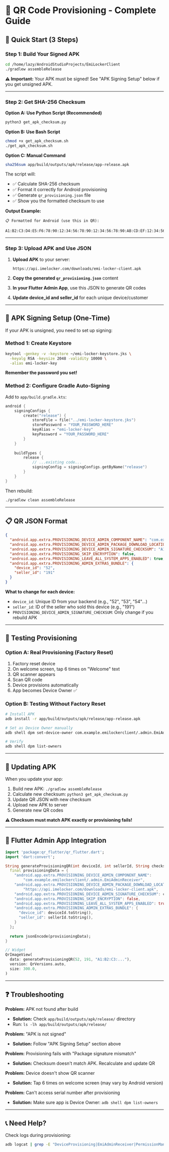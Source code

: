 # 📱 QR Code Provisioning - Complete Guide

## 🚀 Quick Start (3 Steps)

### Step 1: Build Your Signed APK

```bash
cd /home/lazy/AndroidStudioProjects/EmiLockerClient
./gradlew assembleRelease
```

**⚠️ Important:** Your APK must be signed! See "APK Signing Setup" below if you get unsigned APK.

---

### Step 2: Get SHA-256 Checksum

**Option A: Use Python Script (Recommended)**
```bash
python3 get_apk_checksum.py
```

**Option B: Use Bash Script**
```bash
chmod +x get_apk_checksum.sh
./get_apk_checksum.sh
```

**Option C: Manual Command**
```bash
sha256sum app/build/outputs/apk/release/app-release.apk
```

The script will:
- ✅ Calculate SHA-256 checksum
- ✅ Format it correctly for Android provisioning
- ✅ Generate `qr_provisioning.json` file
- ✅ Show you the formatted checksum to use

**Output Example:**
```
📋 Formatted for Android (use this in QR):
   A1:B2:C3:D4:E5:F6:78:90:12:34:56:78:90:12:34:56:78:90:AB:CD:EF:12:34:56:78:90:AB:CD:EF:12:34:56
```

---

### Step 3: Upload APK and Use JSON

1. **Upload APK** to your server:
   ```
   https://api.imelocker.com/downloads/emi-locker-client.apk
   ```

2. **Copy the generated `qr_provisioning.json`** content

3. **In your Flutter Admin App**, use this JSON to generate QR codes

4. **Update device_id and seller_id** for each unique device/customer

---

## 🔑 APK Signing Setup (One-Time)

If your APK is unsigned, you need to set up signing:

### Method 1: Create Keystore

```bash
keytool -genkey -v -keystore ~/emi-locker-keystore.jks \
  -keyalg RSA -keysize 2048 -validity 10000 \
  -alias emi-locker-key
```

**Remember the password you set!**

### Method 2: Configure Gradle Auto-Signing

Add to `app/build.gradle.kts`:

```kotlin
android {
    signingConfigs {
        create("release") {
            storeFile = file("../emi-locker-keystore.jks")
            storePassword = "YOUR_PASSWORD_HERE"
            keyAlias = "emi-locker-key"
            keyPassword = "YOUR_PASSWORD_HERE"
        }
    }
    
    buildTypes {
        release {
            // ...existing code...
            signingConfig = signingConfigs.getByName("release")
        }
    }
}
```

Then rebuild:
```bash
./gradlew clean assembleRelease
```

---

## 📋 QR JSON Format

```json
{
  "android.app.extra.PROVISIONING_DEVICE_ADMIN_COMPONENT_NAME": "com.example.emilockerclient/.admin.EmiAdminReceiver",
  "android.app.extra.PROVISIONING_DEVICE_ADMIN_PACKAGE_DOWNLOAD_LOCATION": "https://api.imelocker.com/downloads/emi-locker-client.apk",
  "android.app.extra.PROVISIONING_DEVICE_ADMIN_SIGNATURE_CHECKSUM": "A1:B2:C3:...",
  "android.app.extra.PROVISIONING_SKIP_ENCRYPTION": false,
  "android.app.extra.PROVISIONING_LEAVE_ALL_SYSTEM_APPS_ENABLED": true,
  "android.app.extra.PROVISIONING_ADMIN_EXTRAS_BUNDLE": {
    "device_id": "52",
    "seller_id": "191"
  }
}
```

**What to change for each device:**
- `device_id`: Unique ID from your backend (e.g., "52", "53", "54"...)
- `seller_id`: ID of the seller who sold this device (e.g., "191")
- `PROVISIONING_DEVICE_ADMIN_SIGNATURE_CHECKSUM`: Only change if you rebuild APK

---

## 🧪 Testing Provisioning

### Option A: Real Provisioning (Factory Reset)

1. Factory reset device
2. On welcome screen, tap 6 times on "Welcome" text
3. QR scanner appears
4. Scan QR code
5. Device provisions automatically
6. App becomes Device Owner ✅

### Option B: Testing Without Factory Reset

```bash
# Install APK
adb install -r app/build/outputs/apk/release/app-release.apk

# Set as Device Owner manually
adb shell dpm set-device-owner com.example.emilockerclient/.admin.EmiAdminReceiver

# Verify
adb shell dpm list-owners
```

---

## 🔄 Updating APK

When you update your app:

1. Build new APK: `./gradlew assembleRelease`
2. Calculate new checksum: `python3 get_apk_checksum.py`
3. Update QR JSON with new checksum
4. Upload new APK to server
5. Generate new QR codes

**⚠️ Checksum must match APK exactly or provisioning fails!**

---

## 📱 Flutter Admin App Integration

```dart
import 'package:qr_flutter/qr_flutter.dart';
import 'dart:convert';

String generateProvisioningQR(int deviceId, int sellerId, String checksum) {
  final provisioningData = {
    "android.app.extra.PROVISIONING_DEVICE_ADMIN_COMPONENT_NAME": 
        "com.example.emilockerclient/.admin.EmiAdminReceiver",
    "android.app.extra.PROVISIONING_DEVICE_ADMIN_PACKAGE_DOWNLOAD_LOCATION": 
        "https://api.imelocker.com/downloads/emi-locker-client.apk",
    "android.app.extra.PROVISIONING_DEVICE_ADMIN_SIGNATURE_CHECKSUM": checksum,
    "android.app.extra.PROVISIONING_SKIP_ENCRYPTION": false,
    "android.app.extra.PROVISIONING_LEAVE_ALL_SYSTEM_APPS_ENABLED": true,
    "android.app.extra.PROVISIONING_ADMIN_EXTRAS_BUNDLE": {
      "device_id": deviceId.toString(),
      "seller_id": sellerId.toString(),
    }
  };
  
  return jsonEncode(provisioningData);
}

// Widget
QrImageView(
  data: generateProvisioningQR(52, 191, "A1:B2:C3:..."),
  version: QrVersions.auto,
  size: 300.0,
)
```

---

## ❓ Troubleshooting

**Problem:** APK not found after build
- **Solution:** Check `app/build/outputs/apk/release/` directory
- Run: `ls -lh app/build/outputs/apk/release/`

**Problem:** "APK is not signed"
- **Solution:** Follow "APK Signing Setup" section above

**Problem:** Provisioning fails with "Package signature mismatch"
- **Solution:** Checksum doesn't match APK. Recalculate and update QR

**Problem:** Device doesn't show QR scanner
- **Solution:** Tap 6 times on welcome screen (may vary by Android version)

**Problem:** Can't access serial number after provisioning
- **Solution:** Make sure app is Device Owner: `adb shell dpm list-owners`

---

## 📞 Need Help?

Check logs during provisioning:
```bash
adb logcat | grep -E "DeviceProvisioning|EmiAdminReceiver|PermissionManager"
```

